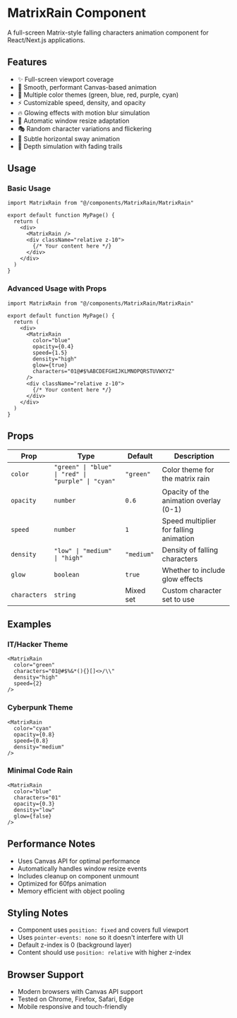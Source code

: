 # MatrixRain Component

A full-screen Matrix-style falling characters animation component for React/Next.js applications.

## Features

- ✨ Full-screen viewport coverage
- 🎯 Smooth, performant Canvas-based animation
- 🌈 Multiple color themes (green, blue, red, purple, cyan)
- ⚡ Customizable speed, density, and opacity
- 🔥 Glowing effects with motion blur simulation
- 📱 Automatic window resize adaptation
- 🎭 Random character variations and flickering
- 🌊 Subtle horizontal sway animation
- 🎨 Depth simulation with fading trails

## Usage

### Basic Usage

```tsx
import MatrixRain from "@/components/MatrixRain/MatrixRain"

export default function MyPage() {
  return (
    <div>
      <MatrixRain />
      <div className="relative z-10">
        {/* Your content here */}
      </div>
    </div>
  )
}
```

### Advanced Usage with Props

```tsx
import MatrixRain from "@/components/MatrixRain/MatrixRain"

export default function MyPage() {
  return (
    <div>
      <MatrixRain 
        color="blue"
        opacity={0.4}
        speed={1.5}
        density="high"
        glow={true}
        characters="01@#$%ABCDEFGHIJKLMNOPQRSTUVWXYZ"
      />
      <div className="relative z-10">
        {/* Your content here */}
      </div>
    </div>
  )
}
```

## Props

| Prop | Type | Default | Description |
|------|------|---------|-------------|
| `color` | `"green" \| "blue" \| "red" \| "purple" \| "cyan"` | `"green"` | Color theme for the matrix rain |
| `opacity` | `number` | `0.6` | Opacity of the animation overlay (0-1) |
| `speed` | `number` | `1` | Speed multiplier for falling animation |
| `density` | `"low" \| "medium" \| "high"` | `"medium"` | Density of falling characters |
| `glow` | `boolean` | `true` | Whether to include glow effects |
| `characters` | `string` | Mixed set | Custom character set to use |

## Examples

### IT/Hacker Theme
```tsx
<MatrixRain 
  color="green"
  characters="01@#$%&*(){}[]<>/\\"
  density="high"
  speed={2}
/>
```

### Cyberpunk Theme
```tsx
<MatrixRain 
  color="cyan"
  opacity={0.8}
  speed={0.8}
  density="medium"
/>
```

### Minimal Code Rain
```tsx
<MatrixRain 
  color="blue"
  characters="01"
  opacity={0.3}
  density="low"
  glow={false}
/>
```

## Performance Notes

- Uses Canvas API for optimal performance
- Automatically handles window resize events
- Includes cleanup on component unmount
- Optimized for 60fps animation
- Memory efficient with object pooling

## Styling Notes

- Component uses `position: fixed` and covers full viewport
- Uses `pointer-events: none` so it doesn't interfere with UI
- Default z-index is 0 (background layer)
- Content should use `position: relative` with higher z-index

## Browser Support

- Modern browsers with Canvas API support
- Tested on Chrome, Firefox, Safari, Edge
- Mobile responsive and touch-friendly
